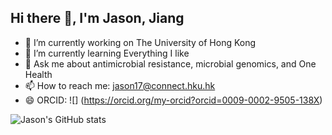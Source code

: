 ## Hi there 👋, I'm Jason, Jiang

- 🔭 I’m currently working on The University of Hong Kong
- 🌱 I’m currently learning Everything I like
- 💬 Ask me about antimicrobial resistance, microbial genomics, and One Health
- 📫 How to reach me: jason17@connect.hku.hk
- 😄 ORCID: ![] (https://orcid.org/my-orcid?orcid=0009-0002-9505-138X)


![Jason's GitHub stats](https://github-readme-stats.vercel.app/api?username=Ultramancc&hide=contribs,prs)

